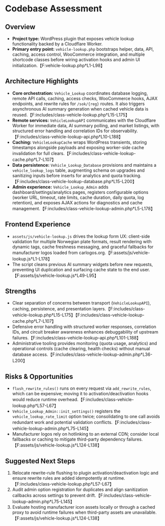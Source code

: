 # Codebase Assessment

## Overview
- **Project type:** WordPress plugin that exposes vehicle lookup functionality backed by a Cloudflare Worker.
- **Primary entry point:** `vehicle-lookup.php` bootstraps helper, data, API, caching, access control, WooCommerce integration, and multiple shortcode classes before wiring activation hooks and admin UI initialization.【F:vehicle-lookup.php†L1-L98】

## Architecture Highlights
- **Core orchestration:** `Vehicle_Lookup` coordinates database logging, remote API calls, caching, access checks, WooCommerce hooks, AJAX endpoints, and rewrite rules for `/sok/{reg}` routes. It also triggers asynchronous AI summary generation when cached vehicle data is reused.【F:includes/class-vehicle-lookup.php†L15-L175】
- **Remote services:** `VehicleLookupAPI` communicates with the Cloudflare Worker for immediate data, AI summary polling, and market listings, with structured error handling and correlation IDs for observability.【F:includes/class-vehicle-lookup-api.php†L10-L188】
- **Caching:** `VehicleLookupCache` wraps WordPress transients, storing timestamps alongside payloads and exposing worker-side cache invalidation for full clears.【F:includes/class-vehicle-lookup-cache.php†L7-L107】
- **Data persistence:** `Vehicle_Lookup_Database` provisions and maintains a `vehicle_lookup_logs` table, augmenting schema on upgrades and sanitizing inputs before inserts for analytics and quota tracking.【F:includes/class-vehicle-lookup-database.php†L15-L200】
- **Admin experience:** `Vehicle_Lookup_Admin` adds dashboard/settings/analytics pages, registers configurable options (worker URL, timeout, rate limits, cache duration, daily quota, log retention), and exposes AJAX actions for diagnostics and cache management.【F:includes/class-vehicle-lookup-admin.php†L5-L178】

## Frontend Experience
- `assets/js/vehicle-lookup.js` drives the lookup form UX: client-side validation for multiple Norwegian plate formats, result rendering with dynamic tags, cache freshness messaging, and graceful fallbacks for manufacturer logos loaded from carlogos.org.【F:assets/js/vehicle-lookup.js†L1-L178】
- The script cleans previous AI summary widgets before new requests, preventing UI duplication and surfacing cache state to the end user.【F:assets/js/vehicle-lookup.js†L49-L95】

## Strengths
- Clear separation of concerns between transport (`VehicleLookupAPI`), caching, persistence, and presentation layers.【F:includes/class-vehicle-lookup.php†L15-L175】【F:includes/class-vehicle-lookup-cache.php†L7-L107】
- Defensive error handling with structured worker responses, correlation IDs, and circuit breaker awareness enhances debuggability of upstream failures.【F:includes/class-vehicle-lookup-api.php†L101-L188】
- Administrative tooling provides monitoring (quota usage, analytics) and operational controls (cache clearing, health checks) without manual database access.【F:includes/class-vehicle-lookup-admin.php†L36-L200】

## Risks & Opportunities
- `flush_rewrite_rules()` runs on every request via `add_rewrite_rules`, which can be expensive; moving it to activation/deactivation hooks would reduce runtime overhead.【F:includes/class-vehicle-lookup.php†L57-L67】
- `Vehicle_Lookup_Admin::init_settings()` registers the `vehicle_lookup_rate_limit` option twice; consolidating to one call avoids redundant work and potential validation conflicts.【F:includes/class-vehicle-lookup-admin.php†L75-L145】
- Manufacturer logos rely on hotlinking to an external CDN; consider local fallbacks or caching to mitigate third-party dependency failures.【F:assets/js/vehicle-lookup.js†L124-L138】

## Suggested Next Steps
1. Relocate rewrite-rule flushing to plugin activation/deactivation logic and ensure rewrite rules are added idempotently at runtime.【F:includes/class-vehicle-lookup.php†L57-L67】
2. Audit admin option registration for duplicates and align sanitization callbacks across settings to prevent drift.【F:includes/class-vehicle-lookup-admin.php†L75-L145】
3. Evaluate hosting manufacturer icon assets locally or through a cached proxy to avoid runtime failures when third-party assets are unavailable.【F:assets/js/vehicle-lookup.js†L124-L138】

